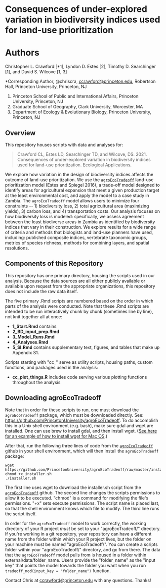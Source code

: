 # Consequences of under-explored variation in biodiversity indices used for land-use prioritization

# Authors
Christopher L. Crawford [\*1], Lyndon D. Estes [2], Timothy D. Searchinger [1], and David S. Wilcove [1, 3]

\*Corresponding Author, @chriscra, ccrawford@princeton.edu, Robertson Hall, Princeton University, Princeton, NJ  
1. Princeton School of Public and International Affairs, Princeton University, Princeton, NJ  
2. Graduate School of Geography, Clark University, Worcester, MA  
3. Department of Ecology & Evolutionary Biology, Princeton University, Princeton, NJ  

## Overview

This repository houses scripts with data and analyses for:
> Crawford CL, Estes LD, Searchinger TD, and Wilcove, DS. 2021. Consequences of under-explored variation in biodiversity indices used for land-use prioritization. Ecological Applications.

We explore how variation in the design of biodiversity indices affects the outcome of land-use prioritization. We use the [`agroEcoTradeoff`](https://github.com/PrincetonUniversity/agroEcoTradeoff) land-use prioritization model (Estes and Spiegel 2016), a trade-off model designed to identify areas for agricultural expansion that meet a given production target at the least environmental cost, and apply the  model to a case study in Zambia. The `agroEcoTradeoff` model allows users to minimize four constraints -- 1) biodiversity loss, 2) total agricultural area (maximizing yields), 3) carbon loss, and 4) transportation costs. Our analysis focuses on how biodiversity loss is modeled: specifically, we assess agreement between the least biodiverse areas in Zambia as identified by biodiversity indices that vary in their construction. We explore results for a wide range of criteria and methods that biologists and land-use planners have used, including: published composite indices, vertebrate taxonomic groups, metrics of species richness, methods for combining layers, and spatial resolutions.



## Components of this Repository

This repository has one primary directory, housing the scripts used in our analysis. Because the data sources are all either publicly available or available upon request from the appropriate organizations, this repository does not include the raw data itself.

The five primary .Rmd scripts are numbered based on the order in which parts of the analysis were conducted. Note that these .Rmd scripts are intended to be run interactively chunk by chunk (sometimes line by line), not knit together all at once:

- **1_Start.Rmd** contains 
- **2_BD_input_prep.Rmd** 
- **3_Model_Runs.Rmd** 
- **4_Analyses.Rmd** 
- **5_SI.Rmd** contains supplementary text, figures, and tables that make up Appendix S1.

Scripts starting with "cc_" serve as utility scripts, housing paths, custom functions, and packages used in the analysis:

- **cc_plot_things.R** includes code serving various plotting functions throughout the analysis


## Downloading agroEcoTradeoff

Note that in order for these scripts to run, one must download the `agroEcoTradeoff` package, which must be downloaded directly. See: https://github.com/PrincetonUniversity/agroEcoTradeoff. To do accomplish this in a Unix shell environment (e.g. bash), make sure gdal and wget are installed. One can use brew to install gdal, and then install wget. ([See here for an example of how to install wget for Mac OS](https://stackoverflow.com/questions/33886917/how-to-install-wget-in-macos).) 

After that, run the following three lines of code from the [`agroEcoTradeoff`](https://github.com/PrincetonUniversity/agroEcoTradeoff) github in your shell environment, which will then install the `agroEcoTradeoff` package:

```
wget https://github.com/PrincetonUniversity/agroEcoTradeoff/raw/master/installer.sh
chmod +x installer.sh
./installer.sh
```

The first line uses wget to download the installer.sh script from the  [`agroEcoTradeoff`](https://github.com/PrincetonUniversity/agroEcoTradeoff) github.
The second line changes the scripts permissions to allow it to be executed. "chmod" is a command for modifying the file's permissions. "+x" sets execute permissions. The script name is placed last, so that the shell environment knows which file to modify.
The third line runs the script itself.

In order for the `agroEcoTradeoff` model to work correctly, the working directory of your R project *must* be set to your "agroEcoTradeoff/" directory. If you're working in a git repository, your repository can have a different name from the folder within which your R project lives, but the folder on your machine must be named "agroEcoTradeoff/".  You can create a scripts folder within your "agroEcoTradeoff/" directory, and go from there. The data that the `agroEcoTradeoff` model pulls from is housed in a folder within external/data/folder_name. Users provide the "folder_name" as the "input key" that points the model towards the folder you want when you run `tradeoff_mod(input_key = "folder_name")` function.

Contact Chris at ccrawford@princeton.edu with any questions. Thanks!
